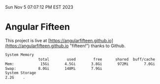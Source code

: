 Sun Nov  5 07:07:12 PM EST 2023

# Angular Fifteen


This project is live at [https://angularfifteen.github.io](https://angularfifteen.github.io "fifteen!") thanks to Github.

```bash
System Memory
               total        used        free      shared  buff/cache   available
Mem:            15Gi       4.5Gi       3.8Gi       972Mi       7.0Gi       9.5Gi
Swap:          8.0Gi       148Mi       7.9Gi
System Storage
2.2G	.
